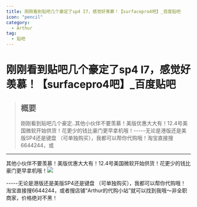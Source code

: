 ```yaml
---
title: 刚刚看到贴吧几个豪定了sp4 I7，感觉好羡慕！【surfacepro4吧】_百度贴吧
icon: "pencil"
category:
  - Arthur
tag:
  - 贴吧
---
```


# 刚刚看到贴吧几个豪定了sp4 I7，感觉好羡慕！【surfacepro4吧】_百度贴吧

> ## 概要
> 刚刚看到贴吧几个豪定..其他小伙伴不要羡慕！美版优惠大大有！12.4号美国微软开始供货！花更少的钱比豪门更早拿机哦！-----无论是港版还是美版SP4还是键盘 （可单独购买），我都可以帮你代购哦！淘宝直接搜6644244，或

---
其他小伙伴不要羡慕！美版优惠大大有！12.4号美国微软开始供货！花更少的钱比豪门更早拿机哦！![](https://tb2.bdstatic.com/tb/editor/images/face/i_f02.png?t=20140803)

\-----无论是港版还是美版SP4还是键盘 （可单独购买），我都可以帮你代购哦！淘宝直接搜6644244，或者搜店铺“Arthur的代购小站”就可以找到我哦～非全职商家，价格绝对不黑！
